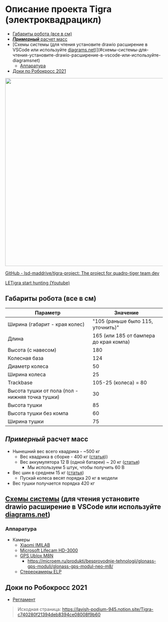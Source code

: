 # Описание проекта Tigra (электроквадрацикл)

- [Габариты робота (все в см)](#габариты-робота-все-в-см)
- [***Примерный*** расчет масс](#примерный-расчет-масс)
- [Схемы системы (для чтения установите drawio расширение в VSCode или используйте [diagrams.net](https://app.diagrams.net/))](#схемы-системы-для-чтения-установите-drawio-расширение-в-vscode-или-используйте-diagramsnet)
  - [Аппаратура](#аппаратура)
- [Доки по Робокросс 2021](#доки-по-робокросс-2021)

<p align=center>
<img src="images/tigra.png" width=600/>
</p>

[GitHub - lsd-maddrive/tigra-project: The project for quadro-tiger team dev](https://github.com/lsd-maddrive/tigra-project)

[LETigra start hunting (Youtube)](https://www.youtube.com/playlist?list=PLdRYu473gKJSL8_cg-hK4Fqt8hNyMvyAD)

## Габариты робота (все в см)

| Параметр                                        | Значение                               |
| ----------------------------------------------- | -------------------------------------- |
| Ширина (габарит - края колес)                   | "105 (раньше было 115, уточнить)"      |
| Длина                                           | 165 (или 185 от бампера до края компа) |
| Высота (с навесом)                              | 180                                    |
| Колесная база                                   | 124                                    |
| Диаметр колеса                                  | 50                                     |
| Ширина колеса                                   | 25                                     |
| Trackbase                                       | 105-25 (колеса) = 80                   |
| Высота тушки от пола (пол - нижняя точка тушки) | 30                                     |
| Высота тушки                                    | 85                                     |
| Высота тушки без компа                          | 60                                     |
| Ширина тушки                                    | 75                                     |


## ***Примерный*** расчет масс

- Нынешний вес всего квадрика - ~500 кг
    - Вес квадрика в сборке - 400 кг ([статья](https://awm-trade.ru/quadrocycles/vibor-q/harakteristiki-kvadrotsikla-skorost-rashod-topliva-gabarity-ves-moshhnost/#:~:text=%D0%A1%D1%80%D0%B5%D0%B4%D0%BD%D0%B8%D0%B9%20%D0%B2%D0%B5%D1%81%20%D0%BA%D0%B2%D0%B0%D0%B4%D1%80%D0%BE%D1%86%D0%B8%D0%BA%D0%BB%D0%B0%20%E2%80%94%20%D0%BE%D0%BA%D0%BE%D0%BB%D0%BE%20400,%D1%81%D1%83%D1%85%D0%B0%D1%8F%20%D0%BC%D0%B0%D1%81%D1%81%D0%B0%20%E2%80%94%20%D0%B2%D1%81%D0%B5%D0%B3%D0%BE%20347%20%D0%BA%D0%B3.)))
    - Вес аккумулятора 12 В (одной батареи) ~ 20 кг ([статья](http://avto-blogger.ru/akb-avto/skolko-vesit-akkumulyator.html))
        - Мы используем 5 штук, чтобы получить 60 В
- Вес шин в среднем 15 кг ([статья](http://kvadromanual.com/ves-reziny-dlya-kvadrocikla-tablica-po-proizvoditelyam/))
    - Пускай колеса весят порядка 20 кг в модели
- Вес тушки получается порядка 420 кг

## [Схемы системы](docs/schemes) (для чтения установите drawio расширение в VSCode или используйте [diagrams.net](https://app.diagrams.net/))

### Аппаратура

- Камеры
    - [Xiaomi IMILAB](https://market.yandex.ru/product--veb-kamera-xiaomi-imilab-chernyi/668572011?cpa=1&sku=100956420730)
    - [Microsoft Lifecam HD-3000](https://www.microsoft.com/ru-ru/accessories/products/webcams/lifecam-hd-3000)
    - [GPS Ublox M8N](https://www.u-blox.com/en/product/neo-m8-series)
        - https://microem.ru/produkti/besprovodnie-tehnologii/glonass-gps-moduli/glonass-gps-modul-neo-m8/
    - [Cтереокамеры ELP](http://www.elpcctv.com/elp-720p-cmos-ov9712-sensor-mjpeg-yuy2-dual-lens-stereo-usb-camera-module-with-uvc-for-robot-vision-p-135.html)


## Доки по Робокросс 2021

- [Регламент](https://www.russianrobotics.ru/competition/robocros)

> Исходная страница: https://lavish-podium-945.notion.site/Tigra-c740280f21394deb8394ce08008f9b60
